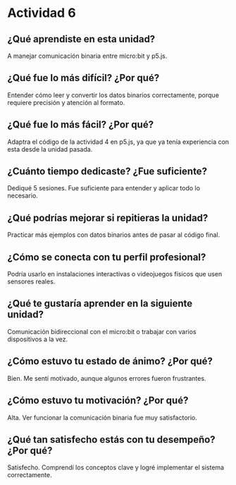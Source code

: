 # Actividad 6

## ¿Qué aprendiste en esta unidad?
A manejar comunicación binaria entre micro:bit y p5.js.
## ¿Qué fue lo más difícil? ¿Por qué?
Entender cómo leer y convertir los datos binarios correctamente, porque requiere precisión y atención al formato.
## ¿Qué fue lo más fácil? ¿Por qué?
Adaptra el código de la actividad 4 en p5.js, ya que ya tenía experiencia con esta desde la unidad pasada.
## ¿Cuánto tiempo dedicaste? ¿Fue suficiente?
Dediqué 5 sesiones. Fue suficiente para entender y aplicar todo lo necesario.
## ¿Qué podrías mejorar si repitieras la unidad?
Practicar más ejemplos con datos binarios antes de pasar al código final.
## ¿Cómo se conecta con tu perfil profesional?
Podría usarlo en instalaciones interactivas o videojuegos físicos que usen sensores reales.
## ¿Qué te gustaría aprender en la siguiente unidad?
Comunicación bidireccional con el micro:bit o trabajar con varios dispositivos a la vez.
## ¿Cómo estuvo tu estado de ánimo? ¿Por qué?
Bien. Me sentí motivado, aunque algunos errores fueron frustrantes.
## ¿Cómo estuvo tu motivación? ¿Por qué?
Alta. Ver funcionar la comunicación binaria fue muy satisfactorio.
## ¿Qué tan satisfecho estás con tu desempeño? ¿Por qué?
Satisfecho. Comprendí los conceptos clave y logré implementar el sistema correctamente.
